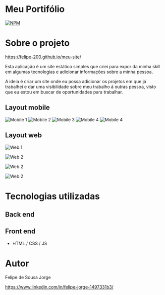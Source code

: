# Meu Portifólio
[![NPM](https://img.shields.io/npm/l/react)](https://github.com/felipe-200/meu-site/blob/master/LICENSE) 

# Sobre o projeto

https://felipe-200.github.io/meu-site/

Esta aplicação é um site estático simples que criei para expor da minha skill em algumas tecnologias e adicionar informações sobre a minha pessoa.

A ideia é criar um site onde eu possa adicionar os projetos em que já trabalhei e dar uma visibilidade sobre meu trabalho 
á outras pessoa, visto que eu estou em buscar de oportunidades para trabalhar.

## Layout mobile
![Mobile 1](https://github.com/felipe-200/meu-site/blob/master/assets/tela1mobile.png) ![Mobile 2](https://github.com/felipe-200/meu-site/blob/master/assets/tela2mobile.png)
![Mobile 3](https://github.com/felipe-200/meu-site/blob/master/assets/tela3mobile.png) ![Mobile 4](https://github.com/felipe-200/meu-site/blob/master/assets/tela4mobile.png)
![Mobile 4](https://github.com/felipe-200/meu-site/blob/master/assets/tela5mobile.png)

## Layout web
![Web 1](https://github.com/felipe-200/meu-site/blob/master/assets/Web/tela2web.png)

![Web 2](https://github.com/felipe-200/meu-site/blob/master/assets/Web/tela2web.png)

![Web 2](https://github.com/felipe-200/meu-site/blob/master/assets/Web/tela3web.png)

![Web 2](https://github.com/felipe-200/meu-site/blob/master/assets/Web/tela4web.png)

# Tecnologias utilizadas
## Back end
## Front end
- HTML / CSS / JS 

# Autor

Felipe de Sousa Jorge

https://www.linkedin.com/in/felipe-jorge-1497331b3/

